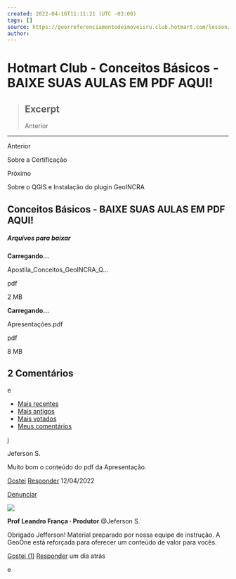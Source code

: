```yaml
---
created: 2022-04-16T11:11:21 (UTC -03:00)
tags: []
source: https://georreferenciamentodeimoveisru.club.hotmart.com/lesson/97BGgGJaOp/apresentacao-da-equipe-de-instrutores
author: 
---
```


# Hotmart Club - Conceitos Básicos - BAIXE SUAS AULAS EM PDF AQUI!

> ## Excerpt
> Anterior

---
Anterior

Sobre a Certificação

Próximo

Sobre o QGIS e Instalação do plugin GeoINCRA

## Conceitos Básicos - BAIXE SUAS AULAS EM PDF AQUI!

##### Arquivos para baixar

**Carregando...**

Apostila\_Conceitos\_GeoINCRA\_Q...

pdf

2 MB

**Carregando...**

Apresentações.pdf

pdf

8 MB

## 2 Comentários

e

-   [Mais recentes](https://georreferenciamentodeimoveisru.club.hotmart.com/lesson/oODLgLBwOP/conceitos-basicos-baixe-suas-aulas-em-pdf-aqui?tab=recentComments)
-   [Mais antigos](https://georreferenciamentodeimoveisru.club.hotmart.com/lesson/oODLgLBwOP/conceitos-basicos-baixe-suas-aulas-em-pdf-aqui?tab=olderComments)
-   [Mais votados](https://georreferenciamentodeimoveisru.club.hotmart.com/lesson/oODLgLBwOP/conceitos-basicos-baixe-suas-aulas-em-pdf-aqui?tab=upvotedComments)
-   [Meus comentários](https://georreferenciamentodeimoveisru.club.hotmart.com/lesson/oODLgLBwOP/conceitos-basicos-baixe-suas-aulas-em-pdf-aqui?tab=myComments)

j

Jeferson S.

Muito bom o conteúdo do pdf da Apresentação.

[Gostei](https://georreferenciamentodeimoveisru.club.hotmart.com/lesson/97BGgGJaOp/apresentacao-da-equipe-de-instrutores#) [Responder](https://georreferenciamentodeimoveisru.club.hotmart.com/lesson/97BGgGJaOp/apresentacao-da-equipe-de-instrutores#) 12/04/2022

[Denunciar](https://georreferenciamentodeimoveisru.club.hotmart.com/lesson/97BGgGJaOp/apresentacao-da-equipe-de-instrutores#)

![](https://static-media.hotmart.com/vsNsgZ5DujvJ931t9xWeq1GNtpk=/40x40/filters:format(png)/hotmart/membership_area/42ed7b4c-9491-4240-843d-9e3f86cf4f17/simbolo_jpg.jpg)

**Prof Leandro França · Produtor** @Jeferson S.

Obrigado Jefferson! Material preparado por nossa equipe de instrução. A GeoOne está reforçada para oferecer um conteúdo de valor para vocês.

[Gostei (1)](https://georreferenciamentodeimoveisru.club.hotmart.com/lesson/97BGgGJaOp/apresentacao-da-equipe-de-instrutores#) [Responder](https://georreferenciamentodeimoveisru.club.hotmart.com/lesson/97BGgGJaOp/apresentacao-da-equipe-de-instrutores#) um dia atrás

e
